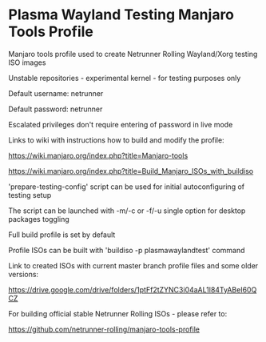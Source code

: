 # Plasma Wayland Testing Manjaro Tools Profile

Manjaro tools profile used to create Netrunner Rolling Wayland/Xorg testing ISO images

Unstable repositories - experimental kernel - for testing purposes only

Default username: netrunner

Default password: netrunner

Escalated privileges don't require entering of password in live mode

Links to wiki with instructions how to build and modify the profile:

https://wiki.manjaro.org/index.php?title=Manjaro-tools

https://wiki.manjaro.org/index.php?title=Build_Manjaro_ISOs_with_buildiso

'prepare-testing-config' script can be used for initial autoconfiguring of testing setup

The script can be launched with -m/-c or -f/-u single option for desktop packages toggling

Full build profile is set by default

Profile ISOs can be built with 'buildiso -p plasmawaylandtest' command

Link to created ISOs with current master branch profile files and some older versions:

https://drive.google.com/drive/folders/1ptFf2tZYNC3i04aAL1l84TyABeI60QCZ

For building official stable Netrunner Rolling ISOs - please refer to:

https://github.com/netrunner-rolling/manjaro-tools-profile
